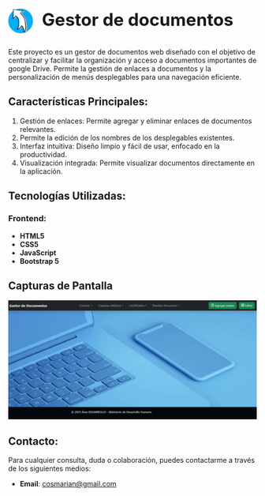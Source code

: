 <h2 align="LEFT" style="font-size: 2.5em;">
    <img src="./img/GestorICONO.png" alt="Icono del gestor" style="height: 50px; vertical-align: middle; margin-right: 10px;">
    Gestor de documentos
</h2>
  

Este proyecto es un gestor de documentos web diseñado con el objetivo de centralizar y facilitar la organización y acceso a documentos importantes de google Drive. Permite la gestión de enlaces a documentos y la personalización de menús desplegables para una navegación eficiente.

## Características Principales:

1. Gestión de enlaces: Permite agregar y eliminar enlaces de documentos relevantes.
2. Permite la edición de los nombres de los desplegables existentes.
3. Interfaz intuitiva: Diseño limpio y fácil de usar, enfocado en la productividad.
4. Visualización integrada: Permite visualizar documentos directamente en la aplicación.


## Tecnologías Utilizadas:

### Frontend:
- **HTML5**
- **CSS5**
- **JavaScript**
- **Bootstrap 5**

## Capturas de Pantalla

![Página principal](img/landing.png)


## Contacto:
Para cualquier consulta, duda o colaboración, puedes contactarme a través de los siguientes medios:
- **Email**: cosmarian@gmail.com

